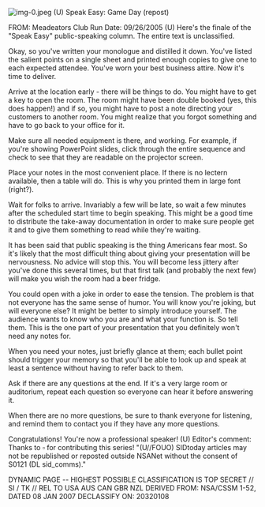 ![img-0.jpeg](img-0.jpeg)
(U) Speak Easy: Game Day (repost)

FROM:
Meadeators Club
Run Date: 09/26/2005
(U) Here's the finale of the "Speak Easy" public-speaking column. The entire text is unclassified.

Okay, so you've written your monologue and distilled it down. You've listed the salient points on a single sheet and printed enough copies to give one to each expected attendee. You've worn your best business attire. Now it's time to deliver.

Arrive at the location early - there will be things to do. You might have to get a key to open the room. The room might have been double booked (yes, this does happen!) and if so, you might have to post a note directing your customers to another room. You might realize that you forgot something and have to go back to your office for it.

Make sure all needed equipment is there, and working. For example, if you're showing PowerPoint slides, click through the entire sequence and check to see that they are readable on the projector screen.

Place your notes in the most convenient place. If there is no lectern available, then a table will do. This is why you printed them in large font (right?).

Wait for folks to arrive. Invariably a few will be late, so wait a few minutes after the scheduled start time to begin speaking. This might be a good time to distribute the take-away documentation in order to make sure people get it and to give them something to read while they're waiting.

It has been said that public speaking is the thing Americans fear most. So it's likely that the most difficult thing about giving your presentation will be nervousness. No advice will stop this. You will become less jittery after you've done this several times, but that first talk (and probably the next few) will make you wish the room had a beer fridge.

You could open with a joke in order to ease the tension. The problem is that not everyone has the same sense of humor. You will know you're joking, but will everyone else? It might be better to simply introduce yourself. The audience wants to know who you are and what your function is. So tell them. This is the one part of your presentation that you definitely won't need any notes for.

When you need your notes, just briefly glance at them; each bullet point should trigger your memory so that you'll be able to look up and speak at least a sentence without having to refer back to them.

Ask if there are any questions at the end. If it's a very large room or auditorium, repeat each question so everyone can hear it before answering it.

When there are no more questions, be sure to thank everyone for listening, and remind them to contact you if they have any more questions.

Congratulations! You're now a professional speaker!
(U) Editor's comment: Thanks to $\square$ for contributing this series!
"(U//FOUO) SIDtoday articles may not be republished or reposted outside NSANet without the consent of S0121 (DL sid_comms)."

DYNAMIC PAGE -- HIGHEST POSSIBLE CLASSIFICATION IS TOP SECRET // SI / TK // REL TO USA AUS CAN GBR NZL
DERIVED FROM: NSA/CSSM 1-52, DATED 08 JAN 2007 DECLASSIFY ON: 20320108
